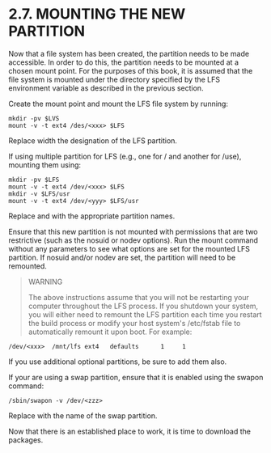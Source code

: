 # 2.7. MOUNTING THE NEW PARTITION

Now that a file system has been created, the partition needs to be made accessible. In order to do this, the partition needs to be mounted at a chosen mount point. For the purposes of this book, it is assumed that the file system is mounted under the directory specified by the LFS environment variable as described in the previous section.

Create the mount point and mount the LFS file system by running:

```
mkdir -pv $LVS
mount -v -t ext4 /des/<xxx> $LFS
```

Replace <xxx> width the designation of the LFS partition.

If using multiple partition for LFS (e.g., one for / and another for /use), mounting them using:

```
mkdir -pv $LFS
mount -v -t ext4 /dev/<xxx> $LFS
mkdir -v $LFS/usr
mount -v -t ext4 /dev/<yyy> $LFS/usr
```

Replace <xxx> and <yyy> with the appropriate partition names.

Ensure that this new partition is not mounted with permissions that are two restrictive (such as the nosuid or nodev options). Run the mount command without any parameters to see what options are set for the mounted LFS partition. If nosuid and/or nodev are set, the partition will need to be remounted.

> WARNING
>
> The above instructions assume that you will not be restarting your computer throughout the LFS process. If you shutdown your system, you will either need to remount the LFS partition each time you restart the build process or modify your host system's /etc/fstab file to automatically remount it upon boot. For example:

```
/dev/<xxx>  /mnt/lfs ext4   defaults      1     1
```

If you use additional optional partitions, be sure to add them also.

If your are using a swap partition, ensure that it is enabled using the swapon command:

```
/sbin/swapon -v /dev/<zzz>
```

Replace <zzz> with the name of the swap partition.

Now that there is an established place to work, it is time to download the packages.
